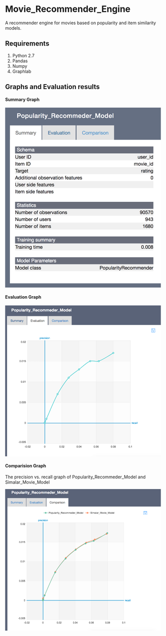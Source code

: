 # Movie_Recommender_Engine

A recommender engine for movies based on popularity and item similarity models.


## Requirements
1. Python 2.7
2. Pandas
3. Numpy
4. Graphlab

## Graphs and Evaluation results


#### Summary Graph

![alt](Graphs/Summary.png)


#### Evaluation Graph

![alt](Graphs/Evaluation.png)



#### Comparision Graph

The precision vs. recall graph of Popularity_Recommeder_Model and Simalar_Movie_Model

![alt](Graphs/Comparision.png)
